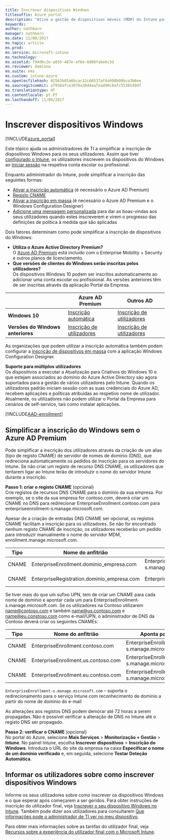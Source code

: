 ```yaml
---
title: Inscrever dispositivos Windows
titlesuffix: Azure portal
description: "Ative a gestão de dispositivos móveis (MDM) do Intune para dispositivos Windows."
keywords: 
author: nathbarn
manager: nathbarn
ms.date: 11/08/2017
ms.topic: article
ms.prod: 
ms.service: microsoft-intune
ms.technology: 
ms.assetid: f94dbc2e-a855-487e-af6e-8d08fabe6c3d
ms.reviewer: damionw
ms.suite: ems
ms.custom: intune-azure
ms.openlocfilehash: 02563b85a6bcac12c60537af4a998b09bca3b6ee
ms.sourcegitcommit: af958afce3070a3044aafea490c8afc55301d9df
ms.translationtype: HT
ms.contentlocale: pt-PT
ms.lasthandoff: 11/09/2017
---
```

# <a name="enroll-windows-devices"></a>Inscrever dispositivos Windows

[!INCLUDE[azure_portal](./includes/azure_portal.md)]

Este tópico ajuda os administradores de TI a simplificar a inscrição de dispositivos Windows para os seus utilizadores. Assim que tiver [configurado o Intune](setup-steps.md), os utilizadores inscrevem os dispositivos do Windows ao [iniciar sessão](https://docs.microsoft.com/intune-user-help/enroll-your-device-in-intune-windows) na respetiva conta escolar ou profissional.  

Enquanto administrador do Intune, pode simplificar a inscrição das seguintes formas:
- [Ativar a inscrição automática](#enable-windows-10-automatic-enrollment) (é necessário o Azure AD Premium)
- [Registo CNAME](#simplify-windows-enrollment-without-azure-ad-premium)
- [Ativar a inscrição em massa](windows-bulk-enroll.md) (é necessário o Azure AD Premium e o Windows Configuration Designer)
- [Adicione uma mensagem personalizada](windows-enrollment-status.md) para dar as boas-vindas aos seus utilizadores quando estes inscreverem e virem o progresso das definições de política à medida que são aplicadas

Dois fatores determinam como pode simplificar a inscrição de dispositivos do Windows:

- **Utiliza o Azure Active Directory Premium?** <br>O [Azure AD Premium](https://docs.microsoft.com/azure/active-directory/active-directory-get-started-premium) está incluído com o Enterprise Mobility + Security e outros planos de licenciamento.
- **Que versões de clientes do Windows serão inscritas pelos utilizadores?** <br>Os dispositivos Windows 10 podem ser inscritos automaticamente ao adicionar uma conta escolar ou profissional. As versões anteriores têm de ser inscritas através da aplicação Portal da Empresa.

||**Azure AD Premium**|**Outros AD**|
|----------|---------------|---------------|  
|**Windows 10**|[Inscrição automática](#enable-windows-10-automatic-enrollment) |[Inscrição de utilizadores](#enable-windows-enrollment-without-azure-ad-premium)|
|**Versões do Windows anteriores**|[Inscrição de utilizadores](#enable-windows-enrollment-without-azure-ad-premium)|[Inscrição de utilizadores](#enable-windows-enrollment-without-azure-ad-premium)|

As organizações que podem utilizar a inscrição automática também podem configurar a [inscrição de dispositivos em massa](windows-bulk-enroll.md) com a aplicação Windows Configuration Designer.

**Suporte para múltiplos utilizadores**<br>
Os dispositivos a executar a Atualização para Criativos do Windows 10 e que estejam associados ao domínio do Azure Active Directory são agora suportados para a gestão de vários utilizadores pelo Intune. Quando os utilizadores padrão iniciam sessão com as suas credenciais do Azure AD, recebem aplicações e políticas atribuídas ao respetivo nome de utilizador. Atualmente, os utilizadores não podem utilizar o Portal da Empresa para cenários de self-service, tais como instalar aplicações.

[!INCLUDE[AAD-enrollment](./includes/win10-automatic-enrollment-aad.md)]

## <a name="simplify-windows-enrollment-without-azure-ad-premium"></a>Simplificar a inscrição do Windows sem o Azure AD Premium
Pode simplificar a inscrição dos utilizadores através da criação de um alias (tipo de registo CNAME) de servidor de nomes de domínio (DNS), que redireciona automaticamente os pedidos de inscrição para os servidores do Intune. Se não criar um registo de recurso DNS CNAME, os utilizadores que tentarem ligar ao Intune terão de introduzir o nome do servidor Intune durante a inscrição.

**Passo 1: criar o registo CNAME** (opcional)<br>
Crie registos de recursos DNS CNAME para o domínio da sua empresa. Por exemplo, se o site da sua empresa for contoso.com, deverá criar um CNAME no DNS para redirecionar EnterpriseEnrollment.contoso.com para enterpriseenrollment-s.manage.microsoft.com.

Apesar de a criação de entradas DNS CNAME ser opcional, os registos CNAME facilitam a inscrição para os utilizadores. Se não for encontrado nenhum registo CNAME de inscrição, os utilizadores receberão um pedido para introduzir manualmente o nome do servidor MDM, enrollment.manage.microsoft.com.

|Tipo|Nome do anfitrião|Aponta para|TTL|
|----------|---------------|---------------|---|
|CNAME|EnterpriseEnrollment.dominio_empresa.com|EnterpriseEnrollment-s.manage.microsoft.com| 1 hora|
|CNAME|EnterpriseRegistration.dominio_empresa.com|EnterpriseRegistration.windows.net|1 Hora|

Se tiver mais do que um sufixo UPN, tem de criar um CNAME para cada nome de domínio e apontar cada um para EnterpriseEnrollment-s.manage.microsoft.com. Se os utilizadores na Contoso utilizarem name@contoso.com e também name@us.contoso.com e name@eu.constoso.com como e-mail/UPN, o administrador de DNS da Contoso deverá criar os seguintes CNAMEs:

|Tipo|Nome do anfitrião|Aponta para|TTL|  
|----------|---------------|---------------|---|
|CNAME|EnterpriseEnrollment.contoso.com|EnterpriseEnrollment-s.manage.microsoft.com|1 hora|
|CNAME|EnterpriseEnrollment.us.contoso.com|EnterpriseEnrollment-s.manage.microsoft.com|1 hora|
|CNAME|EnterpriseEnrollment.eu.contoso.com|EnterpriseEnrollment-s.manage.microsoft.com| 1 hora|

`EnterpriseEnrollment-s.manage.microsoft.com` – suporta o redirecionamento para o serviço Intune com reconhecimento de domínio a partir do nome de domínio do e-mail

As alterações aos registos DNS podem demorar até 72 horas a serem propagadas. Não é possível verificar a alteração de DNS no Intune até o registo DNS ser propagado.

**Passo 2: verificar o CNAME** (opcional)<br>
No portal do Azure, selecione **Mais Serviços** > **Monitorização + Gestão** > **Intune**. No painel Intune, escolha **Inscrever dispositivos** > **Inscrição do Windows**. Introduza o URL do site da empresa na caixa **Especificar o nome de um domínio verificado** e, em seguida, selecione **Testar Deteção Automática**.

## <a name="tell-users-how-to-enroll-windows-devices"></a>Informar os utilizadores sobre como inscrever dispositivos Windows
Informe os seus utilizadores sobre como inscrever os dispositivos Windows e o que esperar após começarem a ser geridos. Para obter instruções de inscrição do utilizador final, veja [Inscrever o seu dispositivo Windows no Intune](https://docs.microsoft.com/intune-user-help/enroll-your-device-in-intune-windows). Também pode dizer aos utilizadores para consultarem [Que informações pode o administrador de TI ver no meu dispositivo](https://docs.microsoft.com/intune-user-help/what-can-your-it-administrator-see-when-you-enroll-your-device-in-intune-windows).

Para obter mais informações sobre as tarefas do utilizador final, veja [Recursos sobre a experiência do utilizador final com o Microsoft Intune](end-user-educate.md).
